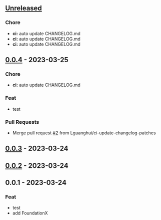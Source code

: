 <a name="unreleased"></a>
## [Unreleased]

### Chore
- **ci:** auto update CHANGELOG.md
- **ci:** auto update CHANGELOG.md
- **ci:** auto update CHANGELOG.md


<a name="0.0.4"></a>
## [0.0.4] - 2023-03-25
### Chore
- **ci:** auto update CHANGELOG.md

### Feat
- test

### Pull Requests
- Merge pull request [#2](https://github.com/Lguanghui/TestPod/issues/2) from Lguanghui/ci-update-changelog-patches


<a name="0.0.3"></a>
## [0.0.3] - 2023-03-24

<a name="0.0.2"></a>
## [0.0.2] - 2023-03-24

<a name="0.0.1"></a>
## 0.0.1 - 2023-03-24
### Feat
- test
- add FoundationX


[Unreleased]: https://github.com/Lguanghui/TestPod/compare/0.0.4...HEAD
[0.0.4]: https://github.com/Lguanghui/TestPod/compare/0.0.3...0.0.4
[0.0.3]: https://github.com/Lguanghui/TestPod/compare/0.0.2...0.0.3
[0.0.2]: https://github.com/Lguanghui/TestPod/compare/0.0.1...0.0.2
